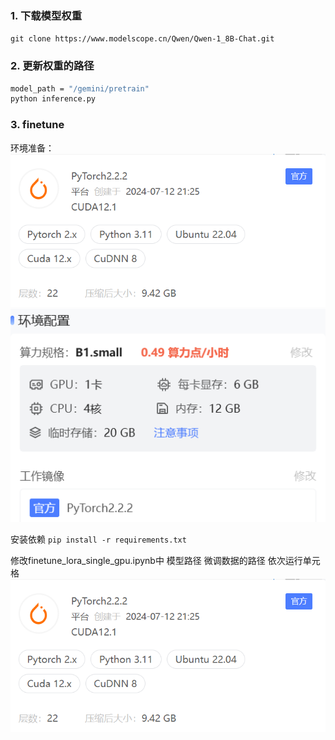 ### 1. 下载模型权重
`git clone https://www.modelscope.cn/Qwen/Qwen-1_8B-Chat.git`

### 2. 更新权重的路径
```bash
model_path = "/gemini/pretrain"
python inference.py
```


### 3. finetune
环境准备：
![img.png](deepspeed/img/img.png)
![img_1.png](deepspeed/img/img_1.png)

安装依赖
`pip install -r requirements.txt`

修改finetune_lora_single_gpu.ipynb中 模型路径 微调数据的路径
依次运行单元格
![img.png](deepspeed/img/img.png)





